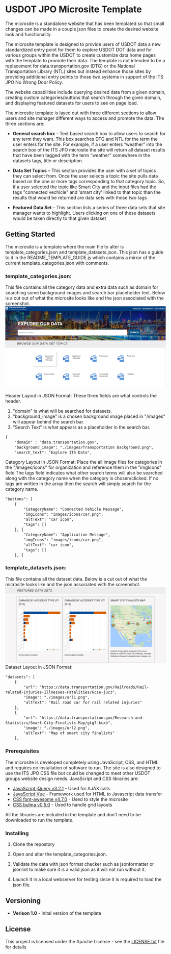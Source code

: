 ﻿# USDOT JPO Microsite Template

The microsite is a standalone website that has been templated so that small changes can be made in a couple json files to create the desired website look and functionality.  

The microsite template is designed to provide users of USDOT data a new standardized entry point for them to explore USDOT DOT data and for various groups within the USDOT to create customize data home pages with the template to promote their data.  The template is not intended to be a replacement for data.transportation.gov (DTG) or the National Transportation Library (NTL) sites but instead enhance those sites by providing additional entry points to those two systems in support of the ITS JPO No Wrong Door Policy. 

The website capabilities include querying desired data from a given domain, creating custom categories/buttons that search through the given domain, and displaying featured datasets for users to see on page load.

The microsite template is layed out with three different sections to allow users and site manager different ways to access and promote the data.  The three sections are:

- **General search box** – Text based search box to allow users to search for any term they want.  This box searches DTG and NTL for the term the user enters for the site. For example, if a user enters “weather” into the search box of the ITS JPO microsite the site will return all dataset results that have been tagged with the term “weather” somewhere in the datasets tags, title or description.

- **Data Set Topics** – This section provides the user with a set of topics they can select from.  Once the user selects a topic the site pulls data based on the one or more tags corresponding  to that category topic. So, if a user selected the topic like Smart City and the input files had the tags "connected vechicle" and 'smart city' linked to that topic than the results that would be returned are data sets with those two tags

- **Featured Data Set** – This section lists a series of three data sets that site manager wants to highlight.  Users clicking on one of these datasets would be taken directly to that given dataset


## Getting Started

The microsite is a template where the main file to alter is template_categories.json and template_datasets.json.  This json has a guide to it in the README_TEMPLATE_GUIDE.js which contains a mirror of the current template_categories.json with comments.

### template_categories.json:
This file contains all the category data and extra data such as domain for searching some background images and search bar placeholder text.  Below is a cut out of what the microsite looks like and the json associated with the screenshot.
![alt text](images/screenshots/ButtonScreenshot.png "Category Layout Screenshot")

Header Layout in JSON Format:
These three fields are what controls the header.  
1. "domain" is what will be searched for datasets.
2. "background_image" is a chosen background image placed in "/images" will appear behind the search bar.  
3. "Search Text" is what appears as a placeholder in the search bar.

```
{
    "domain" : "data.transportation.gov",
    "background_image": "./images/Transportation Background.png",
    "search_text": "Explore ITS Data",
```

Category Layout in JSON Format:
Place the all image files for categories in the "/images/icons" for organization and reference them in the "imgIcons" field
The tags field indicates what other search terms will also be searched along with the category name when the category is chosen/clicked.  If no tags are written in the array then the search will simply search for the category name.

```
"buttons": [
    {
        "CategoryName": "Connected Vehicle Message",
        "imgIcons": "images/icons/car.png",
        "altText": "car icon",
		"tags": []
    }, {
        "CategoryName": "Application Message",
        "imgIcons": "images/icons/car.png",
        "altText": "car icon",
		"tags": []
    }, {
```

### template_datasets.json:
This file contains all the dataset data.  Below is a cut out of what the microsite looks like and the json associated with the screenshot.
![alt text](images/screenshots/DatasetsScreenshot.PNG "Datasets Layout Screenshot")
Dataset Layout in JSON Format:
```
"datasets": [
    {
        "url": "https://data.transportation.gov/Railroads/Rail-related-Injuries-Illnesses-Fatalities/6cse-juc3",
        "image": "./images/url1.png",
        "altText": "Rail road car for rail related injuries"
    },
    {
        "url": "https://data.transportation.gov/Research-and-Statistics/Smart-City-Finalists-Map/gtg7-kcxb",
        "image": "./images/url2.png",
        "altText": "Map of smart city finalists"
    },
```
### Prerequisites

The microsite is developed completely using JavaScript, CSS, and HTML and requires no installation of software to run.  The site is also designed to use the ITS JPO CSS file but could be changed to meet other USDOT groups website design needs.   JavaScript and CSS libraries are:

* [JavaScript jQuery v3.2.1](http://www.dropwizard.io/1.0.2/docs/) - Used for AJAX calls
* [JavaScript Vue](https://maven.apache.org/) - Framework used for HTML to Javascript data transfer
* [CSS font-awesome v4.7.0](http://fontawesome.io/) - Used to style the microsite
* [CSS bulma v0.5.0](https://bulma.io/) - Used to handle grid layouts

All the libraries are included in the template and don’t need to be downloaded to run the template.

### Installing

1. Clone the repostory

2. Open and alter the template_categories.json.

3. Validate the data with json format checker such as jsonformatter or jsonlint to make sure it is a valid json as it will not run without it.

4. Launch it in a local webserver for testing since it is required to load the json file.


## Versioning

* **Verison 1.0** -  Inital version of the template 


## License

This project is licensed under the Apache License - see the [LICENSE.txt](LICENSE.txt) file for details